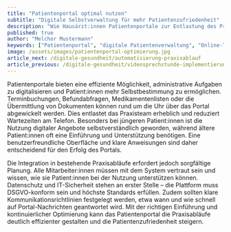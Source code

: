 ```yaml
---
title: "Patientenportal optimal nutzen"
subtitle: "Digitale Selbstverwaltung für mehr Patientenzufriedenheit"
description: "Wie Hausärzt:innen Patientenportale zur Entlastung des Praxisteams und Verbesserung der Patientenversorgung einsetzen können."
published: true
author: "Melchor Mustermann"
keywords: ["Patientenportal", "digitale Patientenverwaltung", "Online-Terminbuchung", "Befundabfrage", "Praxisorganisation"]
image: /assets/images/patientenportal-optimierung.jpg
article_next: /digitale-gesundheit/automatisierung-praxisablauf
article_previous: /digitale-gesundheit/videosprechstunde-implementierung
---
```


Patientenportale bieten eine effiziente Möglichkeit, administrative Aufgaben zu digitalisieren und Patient:innen mehr Selbstbestimmung zu ermöglichen. Terminbuchungen, Befundabfragen, Medikamentenlisten oder die Übermittlung von Dokumenten können rund um die Uhr über das Portal abgewickelt werden. Dies entlastet das Praxisteam erheblich und reduziert Wartezeiten am Telefon. Besonders bei jüngeren Patient:innen ist die Nutzung digitaler Angebote selbstverständlich geworden, während ältere Patient:innen oft eine Einführung und Unterstützung benötigen. Eine benutzerfreundliche Oberfläche und klare Anweisungen sind daher entscheidend für den Erfolg des Portals.

Die Integration in bestehende Praxisabläufe erfordert jedoch sorgfältige Planung. Alle Mitarbeiter:innen müssen mit dem System vertraut sein und wissen, wie sie Patient:innen bei der Nutzung unterstützen können. Datenschutz und IT-Sicherheit stehen an erster Stelle – die Plattform muss DSGVO-konform sein und höchste Standards erfüllen. Zudem sollten klare Kommunikationsrichtlinien festgelegt werden, etwa wann und wie schnell auf Portal-Nachrichten geantwortet wird. Mit der richtigen Einführung und kontinuierlicher Optimierung kann das Patientenportal die Praxisabläufe deutlich effizienter gestalten und die Patientenzufriedenheit steigern. 
